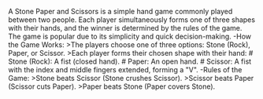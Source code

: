 A Stone Paper and Scissors is a simple hand game commonly played between two people. 
Each player simultaneously forms one of three shapes with their hands, and the winner is determined by the rules of the game. 
The game is popular due to its simplicity and quick decision-making.
-How the Game Works:
    >The players choose one of three options: Stone (Rock), Paper, or Scissor.
    >Each player forms their chosen shape with their hand:
        # Stone (Rock): A fist (closed hand).
        # Paper: An open hand.
        # Scissor: A fist with the index and middle fingers extended, forming a "V".
-Rules of the Game:
    >Stone beats Scissor (Stone crushes Scissor).
    >Scissor beats Paper (Scissor cuts Paper).
    >Paper beats Stone (Paper covers Stone).
